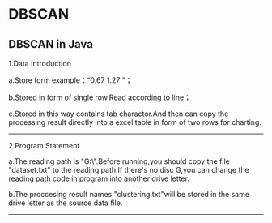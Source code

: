 # DBSCAN
DBSCAN in Java
------------------------------------------------------------------------------------------------------------------------------------------
1.Data Introduction

a.Store form example：“0.67 	1.27 ”；

b.Stored in form of single row.Read according to line；

c.Stored in this way contains tab charactor.And then can copy the processing result directly into a excel table in form of two rows for     charting. 

------------------------------------------------------------------------------------------------------------------------------------------
2.Program Statement

a.The reading path is "G:\\".Before running,you should copy the file "dataset.txt" to the reading path.If there's no disc G,you can change  the reading path code in program into another drive letter.

b.The proccesing result names "clustering.txt"will be stored in the same drive letter as the source data file. 
  
------------------------------------------------------------------------------------------------------------------------------------------
